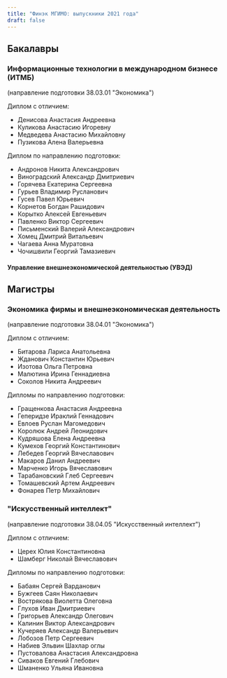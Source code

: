 ```yaml
---
title: "Финэк МГИМО: выпускники 2021 года"
draft: false
---
```


## Бакалавры

### Информационные технологии в международном бизнесе (ИТМБ)

(направление подготовки 38.03.01 "Экономика")

Диплом с отличием:

- Денисова Анастасия Андреевна
- Куликова Анастасию Игоревну
- Медведева Анастасию Михайловну
- Пузикова Алена Валерьевна

Диплом по направлению подготовки:

- Андронов Никита Александрович
- Виноградский Александр Дмитриевич
- Горячева Екатерина Сергеевна
- Гурьев Владимир Русланович
- Гусев Павел Юрьевич
- Корнетов Богдан Рашидович
- Корытко Алексей Евгеньевич
- Павленко Виктор Сергеевич
- Письменский Валерий Александрович
- Хомец Дмитрий Витальевич
- Чагаева Анна Муратовна
- Чочишвили Георгий Тамазиевич

#### Управление внешнеэкономической деятельностью (УВЭД)

## Магистры

### Экономика фирмы и внешнеэкономическая деятельность

(направление подготовки 38.04.01 "Экономика")

Диплом с отличием:

- Битарова Лариса Анатольевна
- Жданович Константин Юрьевич
- Изотова Ольга Петровна
- Малютина Ирина Геннадиевна
- Соколов Никита Андреевич

Дипломы по направлению подготовки:

- Гращенкова Анастасия Андреевна
- Геперидзе Ираклий Геннадович
- Евлоев Руслан Магомедович
- Королюк Андрей Леонидович
- Кудряшова Елена Андреевна
- Кумехов Георгий Константинович
- Лебедев Георгий Вячеславович
- Макаров Данил Андреевич
- Марченко Игорь Вячеславович
- Тарабановский Глеб Сергеевич
- Томашевский Артем Андреевич
- Фонарев Петр Михайлович

### "Искусственный интеллект"

(направление подготовки 38.04.05 "Искусственный интеллект")

Диплом с отличием:

- Церех Юлия Константиновна
- Шамберг Николай Вячеславович

Дипломы по направлению подготовки:

- Бабаян Сергей Варданович
- Бужгеев Саян Николаевич
- Вострякова Виолетта Олеговна
- Глухов Иван Дмитриевич
- Григорьев Александр Олегович
- Калинин Виктор Александрович
- Кучеряев Александр Валерьевич
- Лобозов Петр Сергеевич
- Набиев Эльвин Шахлар оглы
- Пустовалова Анастасия Александровна
- Сиваков Евгений Глебович
- Шманенко Ульяна Ивановна
